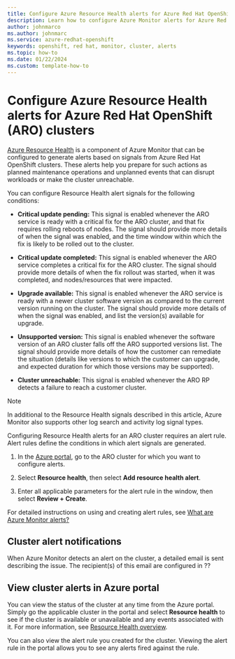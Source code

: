 ```yaml
---
title: Configure Azure Resource Health alerts for Azure Red Hat OpenShift (ARO) clusters
description: Learn how to configure Azure Monitor alerts for Azure Red Hat OpenShift (ARO) clusters.
author: johnmarco
ms.author: johnmarc
ms.service: azure-redhat-openshift
keywords: openshift, red hat, monitor, cluster, alerts
ms.topic: how-to
ms.date: 01/22/2024
ms.custom: template-how-to
---
```


# Configure Azure Resource Health alerts for Azure Red Hat OpenShift (ARO) clusters

[Azure Resource Health](/azure/service-health/resource-health-overview?WT.mc_id=Portal-Microsoft_Azure_Health) is a component of Azure Monitor that can be configured to generate alerts based on signals from Azure Red Hat OpenShift clusters. These alerts help you prepare for such actions as planned maintenance operations and unplanned events that can disrupt workloads or make the cluster unreachable.

You can configure Resource Health alert signals for the following conditions:

- **Critical update pending:** This signal is enabled whenever the ARO service is ready with a critical fix for the ARO cluster, and that fix requires rolling reboots of nodes. The signal should provide more details of when the signal was enabled, and the time window within which the fix is likely to be rolled out to the cluster. 

- **Critical update completed:** This signal is enabled whenever the ARO service completes a critical fix for the ARO cluster. The signal should provide more details of when the fix rollout was started, when it was completed, and nodes/resources that were impacted. 

- **Upgrade available:** This signal is enabled whenever the ARO service is ready with a newer cluster software version as compared to the current version running on the cluster. The signal should provide more details of when the signal was enabled, and list the version(s) available for upgrade. 

- **Unsupported version:** This signal is enabled whenever the software version of an ARO cluster falls off the ARO supported versions list. The signal should provide more details of how the customer can remediate the situation (details like versions to which the customer can upgrade, and expected duration for which those versions may be supported). 

- **Cluster unreachable:** This signal is enabled whenever the ARO RP detects a failure to reach a customer cluster. 

> [!NOTE]
> In additional to the Resource Health signals described in this article, Azure Monitor also supports other log search and activity log signal types.
> 

Configuring Resource Health alerts for an ARO cluster requires an alert rule. Alert rules define the conditions in which alert signals are generated.

1. In the [Azure portal](https://ms.portal.azure.com/), go to the ARO cluster for which you want to configure alerts.

1. Select **Resource health**, then select **Add resource health alert**.

1. Enter all applicable parameters for the alert rule in the window, then select **Review + Create**.

For detailed instructions on using and creating alert rules, see [What are Azure Monitor alerts?](/azure/azure-monitor/alerts/alerts-overview)

## Cluster alert notifications

When Azure Monitor detects an alert on the cluster, a detailed email is sent describing the issue. The recipient(s) of this email are configured in ??

## View cluster alerts in Azure portal

You can view the status of the cluster at any time from the Azure portal. Simply go the applicable cluster in the portal and select **Resource health** to see if the cluster is available or unavailable and any events associated with it. For more information, see [Resource Health overview](/azure/service-health/resource-health-overview).

You can also view the alert rule you created for the cluster. Viewing the alert rule in the portal allows you to see any alerts fired against the rule.


